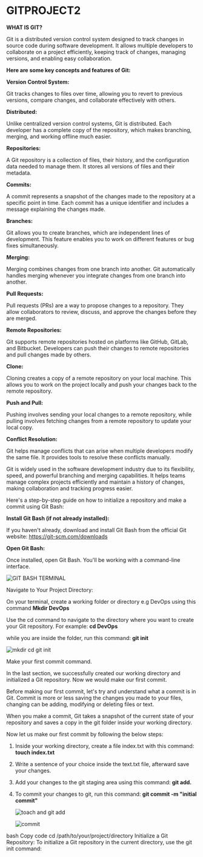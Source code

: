 # GITPROJECT2

**WHAT IS GIT?**

Git is a distributed version control system designed to track changes in source code during software development. It allows multiple developers to collaborate on a project efficiently, keeping track of changes, managing versions, and enabling easy collaboration.

**Here are some key concepts and features of Git:**

**Version Control System:**

Git tracks changes to files over time, allowing you to revert to previous versions, compare changes, and collaborate effectively with others.

**Distributed:**

Unlike centralized version control systems, Git is distributed. Each developer has a complete copy of the repository, which makes branching, merging, and working offline much easier.

**Repositories:**

A Git repository is a collection of files, their history, and the configuration data needed to manage them. It stores all versions of files and their metadata.

**Commits:**

A commit represents a snapshot of the changes made to the repository at a specific point in time. Each commit has a unique identifier and includes a message explaining the changes made.

**Branches:**

Git allows you to create branches, which are independent lines of development. This feature enables you to work on different features or bug fixes simultaneously.

**Merging:**

Merging combines changes from one branch into another. Git automatically handles merging whenever you integrate changes from one branch into another.

**Pull Requests:**

Pull requests (PRs) are a way to propose changes to a repository. They allow collaborators to review, discuss, and approve the changes before they are merged.

**Remote Repositories:**

Git supports remote repositories hosted on platforms like GitHub, GitLab, and Bitbucket. Developers can push their changes to remote repositories and pull changes made by others.

**Clone:**

Cloning creates a copy of a remote repository on your local machine. This allows you to work on the project locally and push your changes back to the remote repository.

**Push and Pull:**

Pushing involves sending your local changes to a remote repository, while pulling involves fetching changes from a remote repository to update your local copy.

**Conflict Resolution:**

Git helps manage conflicts that can arise when multiple developers modify the same file. It provides tools to resolve these conflicts manually.

Git is widely used in the software development industry due to its flexibility, speed, and powerful branching and merging capabilities. It helps teams manage complex projects efficiently and maintain a history of changes, making collaboration and tracking progress easier.

Here's a step-by-step guide on how to initialize a repository and make a commit using Git Bash:

**Install Git Bash (if not already installed):**

If you haven't already, download and install Git Bash from the official Git website: https://git-scm.com/downloads

**Open Git Bash:**

Once installed, open Git Bash. You'll be working with a command-line interface.


![GIT BASH TERMINAL](https://github.com/Ukdav/GITPROJECT2/assets/139593350/1aa14ee6-b97c-4223-ae14-a8aa03de4952)


Navigate to Your Project Directory:

On your terminal, create a working folder or directory e.g DevOps using this command **Mkdir DevOps**

Use the cd command to navigate to the directory where you want to create your Git repository. For example: **cd DevOps**

while you are inside the folder, run this command: **git init**

![mkdir   cd   git init](https://github.com/Ukdav/GITPROJECT2/assets/139593350/b74b837f-f31a-40d8-bd66-cbad10fb3581)

Make your first commit command.

In the last section, we successfully created our working directory and initialized a Git repository. Now we would make our first commit.

Before making our first commit, let's try and understand what a commit is in Git. Commit is more or less saving the changes you made to your files, changing can be adding, modifying or deleting files or text.

When you make a commit, Git takes a snapshot of the current state of your repository and saves a copy in the git folder inside your working directory.

Now let us make our first commit by following the below steps:

1. Inside your working directory, create a file index.txt with this command: **touch index.txt**
2. Write a sentence of your choice inside the text.txt file, afterward save your changes.
3. Add your changes to the git staging area using this command: **git add.**
4. To commit your changes to git, run this command: **git commit -m "initial commit"**

   ![toach and git add](https://github.com/Ukdav/GITPROJECT2/assets/139593350/ad8dab72-d075-47ff-8920-0bd0c8a42ade)

   ![commit](https://github.com/Ukdav/GITPROJECT2/assets/139593350/195464e7-b2bf-48a8-b1c0-83618ba19296)










bash
Copy code
cd /path/to/your/project/directory
Initialize a Git Repository:
To initialize a Git repository in the current directory, use the git init command:








